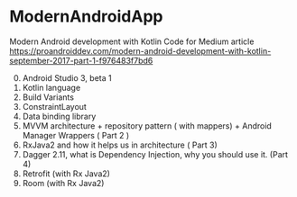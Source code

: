 # ModernAndroidApp
Modern Android development with Kotlin
Code for Medium article https://proandroiddev.com/modern-android-development-with-kotlin-september-2017-part-1-f976483f7bd6

0. Android Studio 3, beta 1
1. Kotlin language
2. Build Variants 
3. ConstraintLayout
4. Data binding library
5. MVVM architecture + repository pattern ( with mappers) + Android Manager Wrappers ( Part 2 )
6. RxJava2 and how it helps us in architecture ( Part 3)
7. Dagger 2.11, what is Dependency Injection, why you should use it. (Part 4)
8. Retrofit (with Rx Java2)
9. Room (with Rx Java2)
